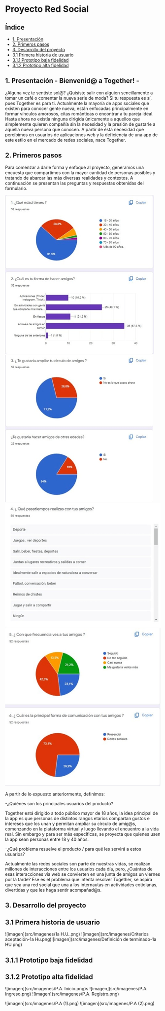# Proyecto Red Social

## Índice

* [1. Presentación](#1-presentación)
* [2. Primeros pasos](#2-primeros-pasos)
* [3. Desarrollo del proyecto](#3-Desarrollo-del-proyecto)
* [3.1 Primera historia de usuario](###-3.1-Primera-historia-de-usuario)
* [3.1.1 Prototipo baja fidelidad](###-3.1.2-Prototipo-baja-fidelidad)
* [3.1.2 Prototipo alta fidelidad](###-3.1.2-Prototipo-alta-fidelidad)


## 1. Presentación - Bienvenid@ a Together! -

¿Alguna vez te sentiste sol@? ¿Quisiste salir con alguien sencillamente a tomar un café o comentar la nueva serie de moda? Si tu respuesta es sí,
pues Together es para ti.
Actualmente la mayoría de apps sociales que existen para conocer gente nueva, están enfocadas principalmente en formar vínculos amorosos, citas 
románticas o encontrar a tu pareja ideal. 
Hasta ahora no existía ninguna dirigida únicamente a aquellos que simplemente quieren compañía sin la necesidad y la presión de gustarle a aquella nueva persona que conocen.
A partir de ésta necesidad que percibimos en usuarios de aplicaciones web y la deficiencia de una app de este estilo en el mercado de 
redes sociales, nace Together. 



## 2. Primeros pasos

Para comenzar a darle forma y enfoque al proyecto, generamos una encuesta que compartimos con la mayor cantidad de personas posibles y tratando de abarcar las más diversas realidades y contextos. A continuación se presentan las preguntas y respuestas obtenidas del formulario.

![imagen](src/imagenes/formulario(1).png)![imagen](src/imagenes/formulario(2).png)
![imagen](src/imagenes/formulario(3).png)![imagen](src/imagenes/formulario(4).png)

A partir de lo expuesto anteriormente, definimos:

-¿Quiénes son los principales usuarios del producto?                    

Together está dirigido a todo público mayor de 18 años, la idea principal de la app es que personas de distintos rangos etarios compartan gustos
e intereses que los unan y permitan ampliar su círculo de amig@s, comenzando en la plataforma virtual y luego llevando el encuentro a la vida real.
Sin embargo y para ser más específicas, se proyecta que quienes usen la app sean personas entre 18 y 40 años.

-¿Qué problema resuelve el producto / para qué les servirá a estos usuarios?

Actualmente las redes sociales son parte de nuestras vidas, se realizan millones de interacciones entre los usuarios cada día, pero, ¿Cuántas de esas interacciones vía web se convierten en una junta de amigos un viernes por la tarde?
Ese es el problema que intenta resolver Together, se aspira que sea una red social que una a los internautas en actividades cotidianas, divertidas y que les haga sentir acompañad@s.

## 3. Desarrollo del proyecto
 
## 3.1 Primera historia de usuario

![imagen](src/Imagenes/1a H.U..png) ![imagen](src/imagenes/Criterios aceptación-1a Hu.png)![imagen](src/imagenes/Definición de terminado-1a HU.png)

## 3.1.1 Prototipo baja fidelidad

## 3.1.2 Prototipo alta fidelidad

![imagen](src/imagenes/P.A. Inicio.png)s
![imagen](src/imagenes/P.A. Ingreso.png)
![imagen](src/imagenes/P.A. Registro.png)

![imagen](src/imagenes/P.A (1).png)
![imagen](src/imagenes/P.A (2).png)












